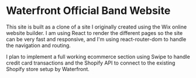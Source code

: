 # Waterfront Official Band Website

This site is built as a clone of a site I originally created using the Wix online website builder. I am using React to render the different pages so the site can be very fast and responsive, and I'm using react-router-dom to handle the navigation and routing. 

I plan to implement a full working ecommerce section using Swipe to handle credit card transactions and the Shopify API to connect to the existing Shopify store setup by Waterfront.